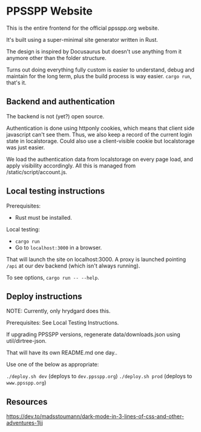 # PPSSPP Website

This is the entire frontend for the official ppsspp.org website.

It's built using a super-minimal site generator written in Rust.

The design is inspired by Docusaurus but doesn't use anything from it anymore
other than the folder structure.

Turns out doing everything fully custom is easier to understand, debug and maintain for the long term,
plus the build process is way easier. `cargo run`, that's it.

## Backend and authentication

The backend is not (yet?) open source.

Authentication is done using httponly cookies, which means that client side javascript can't see them.
Thus, we also keep a record of the current login state in localstorage. Could also use a client-visible cookie
but localstorage was just easier.

We load the authentication data from localstorage on every page load, and apply visibility accordingly. All this
is managed from /static/script/account.js.

## Local testing instructions

Prerequisites:

- Rust must be installed.

Local testing:

- `cargo run`
- Go to `localhost:3000` in a browser.

That will launch the site on localhost:3000. A proxy is launched pointing `/api` at our dev backend (which
isn't always running).

To see options, `cargo run -- --help`.

## Deploy instructions

NOTE: Currently, only hrydgard does this.

Prerequisites: See Local Testing Instructions.

If upgrading PPSSPP versions, regenerate data/downloads.json using util/dirtree-json.

That will have its own README.md one day..

Use one of the below as appropriate:

`./deploy.sh dev`  (deploys to `dev.ppsspp.org`)
`./deploy.sh prod` (deploys to `www.ppsspp.org`)

## Resources

https://dev.to/madsstoumann/dark-mode-in-3-lines-of-css-and-other-adventures-1ljj
